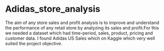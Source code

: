 # Adidas_store_analysis
The aim of any store sales and profit analysis is to improve and understand the performance of any retail store by analyzing its sales and profit.For this we needed a dataset which had time-period, sales, product, pricing and customer data. I found Adidas US Sales which on Kaggle which very well suited the project objective.
